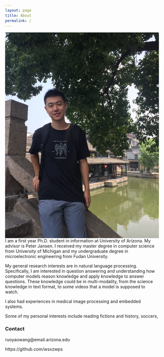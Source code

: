 ```yaml
---
layout: page
title: About
permalink: /
---
```

<img class="self-photo" style="float:right; padding-left:10px" src="images/IMG_0440.JPG">

I am a first year Ph.D. student in information at University of Arizona. My advisor is Peter Jansen. I received my master degree in computer science from University of Michigan and my undergraduate degree in microelectronic engineering from Fudan University.

My general research interests are in natural language processing. Specifically, I am interested in question answering and understanding how computer models reason knowledge and apply knowledge to answer questions. These knowledge could be in multi-modality, from the science knowledge in text format, to some videos that a model is supposed to watch.  

I also had experiences in medical image processing and embedded systems.

Some of my personal interests include reading fictions and history, soccers, 

### Contact
<p><a><i class="svg-icon email"></i></a>ruoyaowang@email.arizona.edu</p>
<p><a><i class="svg-icon github"></i></a>https://github.com/wsxzwps</p>
